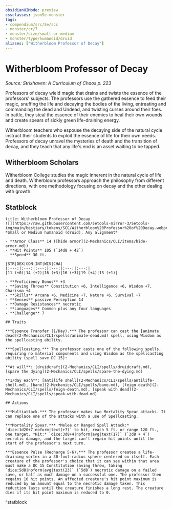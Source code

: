 ```yaml
---
obsidianUIMode: preview
cssclasses: json5e-monster
tags:
- compendium/src/5e/scc
- monster/cr/7
- monster/size/small-or-medium
- monster/type/humanoid/druid
aliases: ["Witherbloom Professor of Decay"]
---
```

# Witherbloom Professor of Decay
*Source: Strixhaven: A Curriculum of Chaos p. 223*  

Professors of decay wield magic that drains and twists the essence of the professors' subjects. The professors use the gathered essence to feed their magic, snuffing the life and decaying the bodies of the living, entreating and commanding the dead and Undead, and twisting curses around their foes. In battle, they steal the essence of their enemies to heal their own wounds and create spears of sickly green life-draining energy.

Witherbloom teachers who espouse the decaying side of the natural cycle instruct their students to exploit the essence of life for their own needs. Professors of decay unravel the mysteries of death and the transition of decay, and they teach that any life's end is an asset waiting to be tapped.

## Witherbloom Scholars

Witherbloom College studies the magic inherent in the natural cycle of life and death. Witherbloom professors approach the philosophy from different directions, with one methodology focusing on decay and the other dealing with growth.

## Statblock

```ad-statblock
title: Witherbloom Professor of Decay
![](https://raw.githubusercontent.com/5etools-mirror-3/5etools-img/main/bestiary/tokens/SCC/Witherbloom%20Professor%20of%20Decay.webp#token)
*Small or Medium humanoid (druid), Any alignment*

- **Armor Class** 14 ([hide armor](2-Mechanics/CLI/items/hide-armor.md))
- **Hit Points** 105 (`14d8 + 42`)
- **Speed** 30 ft.

|STR|DEX|CON|INT|WIS|CHA|
|:---:|:---:|:---:|:---:|:---:|:---:|
|11 (+0)|14 (+2)|16 (+3)|16 (+3)|19 (+4)|13 (+1)|

- **Proficiency Bonus** +3
- **Saving Throws** Constitution +6, Intelligence +6, Wisdom +7, Charisma +4
- **Skills** Arcana +6, Medicine +7, Nature +6, Survival +7
- **Senses** passive Perception 14
- **Damage Resistances** necrotic
- **Languages** Common plus any four languages
- **Challenge** 7

## Traits

***Essence Transfer (1/Day).*** The professor can cast the [animate dead](2-Mechanics/CLI/spells/animate-dead.md) spell, using Wisdom as the spellcasting ability.

***Spellcasting.*** The professor casts one of the following spells, requiring no material components and using Wisdom as the spellcasting ability (spell save DC 15):

**At will**: [druidcraft](2-Mechanics/CLI/spells/druidcraft.md), [spare the dying](2-Mechanics/CLI/spells/spare-the-dying.md)

**1/day each**: [antilife shell](2-Mechanics/CLI/spells/antilife-shell.md), [bane](2-Mechanics/CLI/spells/bane.md), [feign death](2-Mechanics/CLI/spells/feign-death.md), [speak with dead](2-Mechanics/CLI/spells/speak-with-dead.md)

## Actions

***Multiattack.*** The professor makes two Mortality Spear attacks. It can replace one of the attacks with a use of Spellcasting.

***Mortality Spear.*** *Melee or Ranged Spell Attack:* `dice:1d20+7|noform|text(+7)` to hit, reach 5 ft. or range 120 ft., one target. *Hit:* `dice:3d8+4|noform|avg|text(17)` (`3d8 + 4`) necrotic damage, and the target can't regain hit points until the start of the professor's next turn.

***Essence Pulse (Recharge 5-6).*** The professor creates a life-draining vortex in a 30-foot-radius sphere centered on itself. Each creature of the professor's choice that it can see within that area must make a DC 15 Constitution saving throw, taking `dice:5d8|noform|avg|text(23)` (`5d8`) necrotic damage on a failed save, or half as much damage on a successful one. The professor then regains 10 hit points. An affected creature's hit point maximum is reduced by an amount equal to the necrotic damage taken. This reduction lasts until the creature finishes a long rest. The creature dies if its hit point maximum is reduced to 0.
```
^statblock